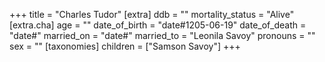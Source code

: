 +++
title = "Charles Tudor"
[extra]
ddb = ""
mortality_status = "Alive"
[extra.cha]
age = ""
date_of_birth = "date#1205-06-19"
date_of_death = "date#"
married_on = "date#"
married_to = "Leonila Savoy"
pronouns = ""
sex = ""
[taxonomies]
children = ["Samson Savoy"]
+++

